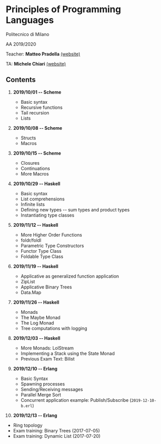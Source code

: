 # Principles of Programming Languages
Politecnico di Milano

AA 2019/2020

Teacher: **Matteo Pradella** [(website)](http://home.deib.polimi.it/pradella/PL.html)

TA: **Michele Chiari** [(website)](https://michiari.github.io/)

Contents
--------

1. **2019/10/01 -- Scheme**
    * Basic syntax
    * Recursive functions
    * Tail recursion
    * Lists

2. **2019/10/08 -- Scheme**
    * Structs
    * Macros

3. **2019/10/15 -- Scheme**
    * Closures
    * Continuations
	* More Macros

4. **2019/10/29 -- Haskell**
    * Basic syntax
    * List comprehensions
	* Infinite lists
	* Defining new types -- sum types and product types
	* Instantiating type classes

5. **2019/11/12 -- Haskell**
    * More Higher Order Functions
	* foldr/foldl
	* Parametric Type Constructors
	* Functor Type Class
	* Foldable Type Class

6. **2019/11/19 -- Haskell**
    * Applicative as generalized function application
	* ZipList
	* Applicative Binary Trees
	* Data.Map

7. **2019/11/26 -- Haskell**
    * Monads
	* The Maybe Monad
	* The Log Monad
	* Tree computations with logging

8. **2019/12/03 -- Haskell**
    * More Monads: LolStream
	* Implementing a Stack using the State Monad
	* Previous Exam Text: Bilist

9. **2019/12/10 -- Erlang**
   * Basic Syntax
   * Spawning processes
   * Sending/Receiving messages
   * Parallel Merge Sort
   * Concurrent application example: Publish/Subscribe (`2019-12-10-b.erl`)

10. **2019/12/13 -- Erlang**
   * Ring topology
   * Exam training: Binary Trees (2017-07-05)
   * Exam training: Dynamic List (2017-07-20)
